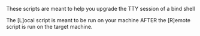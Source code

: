 These scripts are meant to help you upgrade the TTY session of a bind shell

The [L]ocal script is meant to be run on your machine AFTER the [R]emote 
script is run on the target machine.
